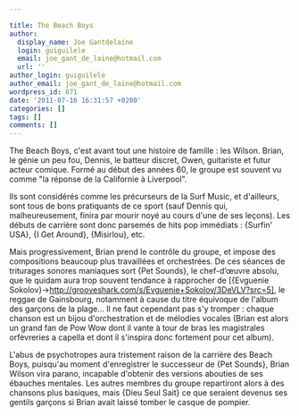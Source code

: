 ```yaml
---

title: The Beach Boys
author:
  display_name: Joe Gantdelaine
  login: guiguilele
  email: joe_gant_de_laine@hotmail.com
  url: ''
author_login: guiguilele
author_email: joe_gant_de_laine@hotmail.com
wordpress_id: 871
date: '2011-07-16 16:31:57 +0200'
categories: []
tags: []
comments: []
---
```

The Beach Boys, c'est avant tout une histoire de famille : les Wilson. Brian, le génie un peu fou, Dennis, le batteur discret, Owen, guitariste et futur acteur comique. Formé au début des années 60, le groupe est souvent vu comme "la réponse de la Californie à Liverpool".

Ils sont considérés comme les précurseurs de la Surf Music, et d'ailleurs, sont tous de bons pratiquants de ce sport (sauf Dennis qui, malheureusement, finira par mourir noyé au cours d'une de ses leçons). Les débuts de carrière sont donc parsemés de hits pop immédiats : {Surfin' USA}, {I Get Around}, {Misirlou}, etc.

Mais progressivement, Brian prend le contrôle du groupe, et impose des compositions beaucoup plus travaillées et orchestrées. De ces séances de triturages sonores maniaques sort {Pet Sounds}, le chef-d’œuvre absolu, que le quidam aura trop souvent tendance à rapprocher de [{Evguenie Sokolov}->http://grooveshark.com/s/Evguenie+Sokolov/3DeVLV?src=5], le reggae de Gainsbourg, notamment à cause du titre équivoque de l'album des garçons de la plage... Il ne faut cependant pas s'y tromper : chaque chanson est un bijou d'orchestration et de mélodies vocales (Brian est alors un grand fan de Pow Wow dont il vante à tour de bras les magistrales orfèvreries a capella et dont il s'inspira donc fortement pour cet album).

L'abus de psychotropes aura tristement raison de la carrière des Beach Boys, puisqu'au moment d'enregistrer le successeur de {Pet Sounds}, Brian Wilson vira parano, incapable d'obtenir des versions abouties de ses ébauches mentales. Les autres membres du groupe repartiront alors à des chansons plus basiques, mais {Dieu Seul Sait} ce que seraient devenus ses gentils garçons si Brian avait laissé tomber le casque de pompier.
